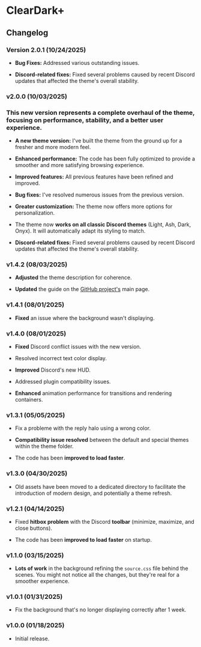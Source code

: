 # ClearDark+

## Changelog

### Version 2.0.1 (10/24/2025)

* **Bug Fixes:** Addressed various outstanding issues.

* **Discord-related fixes:** Fixed several problems caused by recent Discord updates that affected the theme's overall stability.

### v2.0.0 (10/03/2025)

### **This new version** represents a complete overhaul of the theme, focusing on performance, stability, and a better user experience.

* **A new theme version:** I've built the theme from the ground up for a fresher and more modern feel.

* **Enhanced performance:** The code has been fully optimized to provide a smoother and more satisfying browsing experience.

* **Improved features:** All previous features have been refined and improved.

* **Bug fixes:** I've resolved numerous issues from the previous version.

* **Greater customization:** The theme now offers more options for personalization.

* The theme now **works on all classic Discord themes** (Light, Ash, Dark, Onyx). It will automatically adapt its styling to match.

* **Discord-related fixes:** Fixed several problems caused by recent Discord updates that affected the theme's overall stability.

### v1.4.2 (08/03/2025)

* **Adjusted** the theme description for coherence.

* **Updated** the guide on the [GitHub project's](https://fo-lighty.github.io/ClearDark-Plus) main page.

### v1.4.1 (08/01/2025)

* **Fixed** an issue where the background wasn't displaying.

### v1.4.0 (08/01/2025)

* **Fixed** Discord conflict issues with the new version.

* Resolved incorrect text color display.

* **Improved** Discord's new HUD.

* Addressed plugin compatibility issues.

* **Enhanced** animation performance for transitions and rendering containers.

### v1.3.1 (05/05/2025)

* Fix a probleme with the reply halo using a wrong color.

* **Compatibility issue resolved** between the default and special themes within the theme folder.

* The code has been **improved to load faster**.

### v1.3.0 (04/30/2025)

* Old assets have been moved to a dedicated directory to facilitate the introduction of modern design, and potentially a theme refresh.

### v1.2.1 (04/14/2025)

* Fixed **hitbox problem** with the Discord **toolbar** (minimize, maximize, and close buttons).

* The code has been **improved to load faster** on startup.

### v1.1.0 (03/15/2025)
* **Lots of work** in the background refining the `source.css` file behind the scenes. You might not notice all the changes, but they're real for a smoother experience.

### v1.0.1 (01/31/2025)
* Fix the background that's no longer displaying correctly after 1 week.

### v1.0.0 (01/18/2025)
* Initial release.
